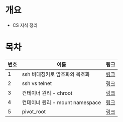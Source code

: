 # 개요
* CS 지식 정리

# 목차
| 번호 | 이름 | 링크 |
| ---- | ---- | ---- |
| 1 | ssh 비대칭키로 암호화와 복호화 | [링크](./encryption_and_decryption/) |
| 2 | ssh vs telnet | [링크](./ssh_vs_telnet/) |
| 3 | 컨테이너 원리 - chroot | [링크](./linux_namespace/chroot/) |
| 4 | 컨테이너 원리 - mount namespace | [링크](./linux_namespace/mount_namespace/) |
| 5 | pivot_root | [링크](./linux_namespace/pivot_root/) |
